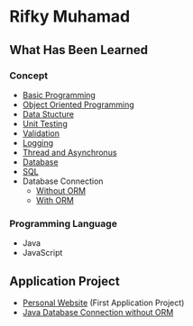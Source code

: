 # Rifky Muhamad

## What Has Been Learned
### Concept
- [Basic Programming]()
- [Object Oriented Programming]()
- [Data Stucture]()
- [Unit Testing]()
- [Validation]()
- [Logging]()
- [Thread and Asynchronus]()
- [Database]()
- [SQL]()
- Database Connection
    - [Without ORM]()
    - [With ORM]()

### Programming Language
- Java
- JavaScript

## Application Project
- [Personal Website]() (First Application Project)
- [Java Database Connection without ORM](https://github.com/RifkyMuhamad/JavaConnectionDatabaseApplication)
